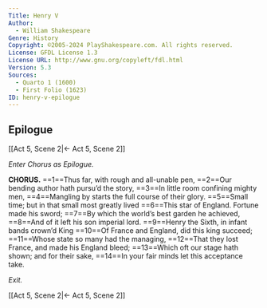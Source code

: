 ```yaml
---
Title: Henry V
Author: 
  - William Shakespeare
Genre: History
Copyright: ©2005-2024 PlayShakespeare.com. All rights reserved.
License: GFDL License 1.3
License URL: http://www.gnu.org/copyleft/fdl.html
Version: 5.3
Sources:
  - Quarto 1 (1600)
  - First Folio (1623)
ID: henry-v-epilogue
---
```


## Epilogue
[[Act 5, Scene 2|← Act 5, Scene 2]]


*Enter Chorus as Epilogue.*

**CHORUS.**
==1==Thus far, with rough and all-unable pen,
==2==Our bending author hath pursu’d the story,
==3==In little room confining mighty men,
==4==Mangling by starts the full course of their glory.
==5==Small time; but in that small most greatly lived
==6==This star of England. Fortune made his sword;
==7==By which the world’s best garden he achieved,
==8==And of it left his son imperial lord.
==9==Henry the Sixth, in infant bands crown’d King
==10==Of France and England, did this king succeed;
==11==Whose state so many had the managing,
==12==That they lost France, and made his England bleed;
==13==Which oft our stage hath shown; and for their sake,
==14==In your fair minds let this acceptance take.


*Exit.*

[[Act 5, Scene 2|← Act 5, Scene 2]]